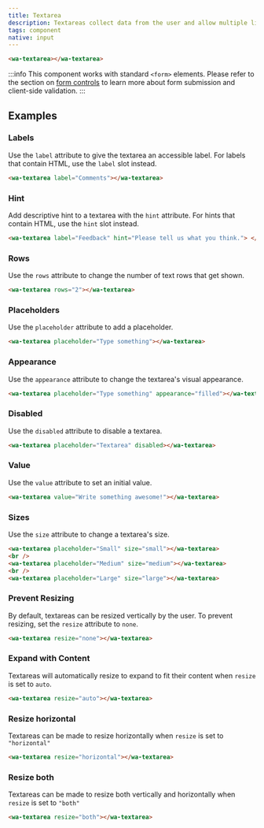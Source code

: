 ```yaml
---
title: Textarea
description: Textareas collect data from the user and allow multiple lines of text.
tags: component
native: input
---
```


```html {.example}
<wa-textarea></wa-textarea>
```

:::info
This component works with standard `<form>` elements. Please refer to the section on [form controls](/docs/form-controls) to learn more about form submission and client-side validation.
:::

## Examples

### Labels

Use the `label` attribute to give the textarea an accessible label. For labels that contain HTML, use the `label` slot instead.

```html {.example}
<wa-textarea label="Comments"></wa-textarea>
```

### Hint

Add descriptive hint to a textarea with the `hint` attribute. For hints that contain HTML, use the `hint` slot instead.

```html {.example}
<wa-textarea label="Feedback" hint="Please tell us what you think."> </wa-textarea>
```

### Rows

Use the `rows` attribute to change the number of text rows that get shown.

```html {.example}
<wa-textarea rows="2"></wa-textarea>
```

### Placeholders

Use the `placeholder` attribute to add a placeholder.

```html {.example}
<wa-textarea placeholder="Type something"></wa-textarea>
```

### Appearance

Use the `appearance` attribute to change the textarea's visual appearance.

```html {.example}
<wa-textarea placeholder="Type something" appearance="filled"></wa-textarea>
```

### Disabled

Use the `disabled` attribute to disable a textarea.

```html {.example}
<wa-textarea placeholder="Textarea" disabled></wa-textarea>
```

### Value

Use the `value` attribute to set an initial value.

```html {.example}
<wa-textarea value="Write something awesome!"></wa-textarea>
```

### Sizes

Use the `size` attribute to change a textarea's size.

```html {.example}
<wa-textarea placeholder="Small" size="small"></wa-textarea>
<br />
<wa-textarea placeholder="Medium" size="medium"></wa-textarea>
<br />
<wa-textarea placeholder="Large" size="large"></wa-textarea>
```

### Prevent Resizing

By default, textareas can be resized vertically by the user. To prevent resizing, set the `resize` attribute to `none`.

```html {.example}
<wa-textarea resize="none"></wa-textarea>
```

### Expand with Content

Textareas will automatically resize to expand to fit their content when `resize` is set to `auto`.

```html {.example}
<wa-textarea resize="auto"></wa-textarea>
```

### Resize horizontal

Textareas can be made to resize horizontally when `resize` is set to `"horizontal"`

```html {.example}
<wa-textarea resize="horizontal"></wa-textarea>
```

### Resize both

Textareas can be made to resize both vertically and horizontally when `resize` is set to `"both"`

```html {.example}
<wa-textarea resize="both"></wa-textarea>
```